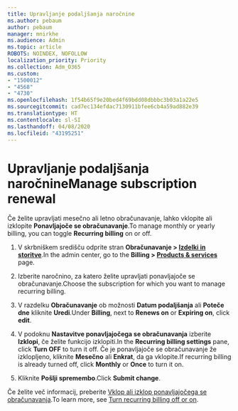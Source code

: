 ```yaml
---
title: Upravljanje podaljšanja naročnine
ms.author: pebaum
author: pebaum
manager: mnirkhe
ms.audience: Admin
ms.topic: article
ROBOTS: NOINDEX, NOFOLLOW
localization_priority: Priority
ms.collection: Adm_O365
ms.custom:
- "1500012"
- "4568"
- "4730"
ms.openlocfilehash: 1f54b65f9e20bed4f69bdd08dbbbc3b03a1a22e5
ms.sourcegitcommit: cad7ec134efdac7130911bfee6cb4a59ad882e39
ms.translationtype: HT
ms.contentlocale: sl-SI
ms.lasthandoff: 04/08/2020
ms.locfileid: "43195251"
---
```

# <a name="manage-subscription-renewal"></a><span data-ttu-id="e9889-102">Upravljanje podaljšanja naročnine</span><span class="sxs-lookup"><span data-stu-id="e9889-102">Manage subscription renewal</span></span>

<span data-ttu-id="e9889-103">Če želite upravljati mesečno ali letno obračunavanje, lahko vklopite ali izklopite **Ponavljajoče se obračunavanje**.</span><span class="sxs-lookup"><span data-stu-id="e9889-103">To manage monthly or yearly billing, you can toggle **Recurring billing** on or off.</span></span>

1. <span data-ttu-id="e9889-104">V skrbniškem središču odprite stran **Obračunavanje > [Izdelki in storitve](https://go.microsoft.com/fwlink/p/?linkid=842054)**.</span><span class="sxs-lookup"><span data-stu-id="e9889-104">In the admin center, go to the **Billing > [Products & services](https://go.microsoft.com/fwlink/p/?linkid=842054)** page.</span></span>

2. <span data-ttu-id="e9889-105">Izberite naročnino, za katero želite upravljati ponavljajoče se obračunavanje.</span><span class="sxs-lookup"><span data-stu-id="e9889-105">Choose the subscription for which you want to manage recurring billing.</span></span>

3. <span data-ttu-id="e9889-106">V razdelku **Obračunavanje** ob možnosti **Datum podaljšanja** ali **Poteče dne** kliknite **Uredi**.</span><span class="sxs-lookup"><span data-stu-id="e9889-106">Under **Billing**, next to **Renews on** or **Expiring on**, click **edit**.</span></span>

4. <span data-ttu-id="e9889-107">V podoknu **Nastavitve ponavljajočega se obračunavanja** izberite **Izklopi**, če želite funkcijo izklopiti.</span><span class="sxs-lookup"><span data-stu-id="e9889-107">In the **Recurring billing settings** pane, click **Turn OFF** to turn it off.</span></span> <span data-ttu-id="e9889-108">Če je ponavljajoče se obračunavanje že izklopljeno, kliknite **Mesečno** ali **Enkrat**, da ga vklopite.</span><span class="sxs-lookup"><span data-stu-id="e9889-108">If recurring billing is already turned off, click **Monthly** or **Once** to turn it on.</span></span>

5. <span data-ttu-id="e9889-109">Kliknite **Pošlji spremembo**.</span><span class="sxs-lookup"><span data-stu-id="e9889-109">Click **Submit change**.</span></span>

<span data-ttu-id="e9889-110">Če želite več informacij, preberite [Vklop ali izklop ponavljajočega se obračunavanja](https://docs.microsoft.com/office365/admin/subscriptions-and-billing/renew-your-subscription#turn-recurring-billing-off-or-on).</span><span class="sxs-lookup"><span data-stu-id="e9889-110">To learn more, see [Turn recurring billing off or on](https://docs.microsoft.com/office365/admin/subscriptions-and-billing/renew-your-subscription#turn-recurring-billing-off-or-on).</span></span>
